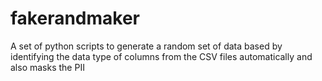 # fakerandmaker
A set of python scripts to generate a random set of data based by identifying the data type of columns from the CSV files automatically and also masks the PII
